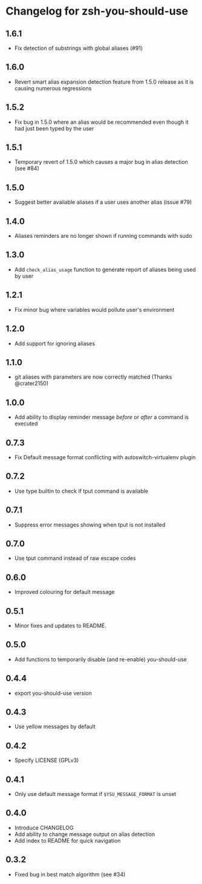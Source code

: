Changelog for zsh-you-should-use
================================

1.6.1
-----
* Fix detection of substrings with global aliases (#91)

1.6.0
-----
* Revert smart alias expansion detection feature from 1.5.0 release as it is causing numerous regressions

1.5.2
-----
* Fix bug in 1.5.0 where an alias would be recommended even though it had just been typed by the user

1.5.1
-----
* Temporary revert of 1.5.0 which causes a major bug in alias detection (see #84)

1.5.0
-----
* Suggest better available aliases if a user uses another alias (issue #79)

1.4.0
-----
* Aliases reminders are no longer shown if running commands with sudo

1.3.0
-----
* Add `check_alias_usage` function to generate report of aliases being used by user

1.2.1
-----
* Fix minor bug where variables would pollute user's environment

1.2.0
-----
* Add support for ignoring aliases

1.1.0
-----
* git aliases with parameters are now correctly matched (Thanks @crater2150)

1.0.0
-----
* Add ability to display reminder message *before* or *after* a command is executed

0.7.3
-----
* Fix Default message format conflicting with autoswitch-virtualenv plugin

0.7.2
-----
* Use type builtin to check if tput command is available

0.7.1
-----
* Suppress error messages showing when tput is not installed

0.7.0
-----
* Use tput command instead of raw escape codes

0.6.0
-----
* Improved colouring for default message

0.5.1
-----
* Minor fixes and updates to README.

0.5.0
-----
* Add functions to temporarily disable (and re-enable) you-should-use

0.4.4
-----
* export you-should-use version

0.4.3
-----
* Use yellow messages by default


0.4.2
-----
* Specify LICENSE (GPLv3)

0.4.1
-----
* Only use default message format if `$YSU_MESSAGE_FORMAT` is unset

0.4.0
-----
* Introduce CHANGELOG
* Add ability to change message output on alias detection
* Add index to README for quick navigation


0.3.2
-----
* Fixed bug in best match algorithm (see #34)
